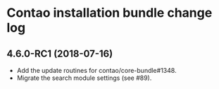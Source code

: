 # Contao installation bundle change log

## 4.6.0-RC1 (2018-07-16)

 * Add the update routines for contao/core-bundle#1348.
 * Migrate the search module settings (see #89).
